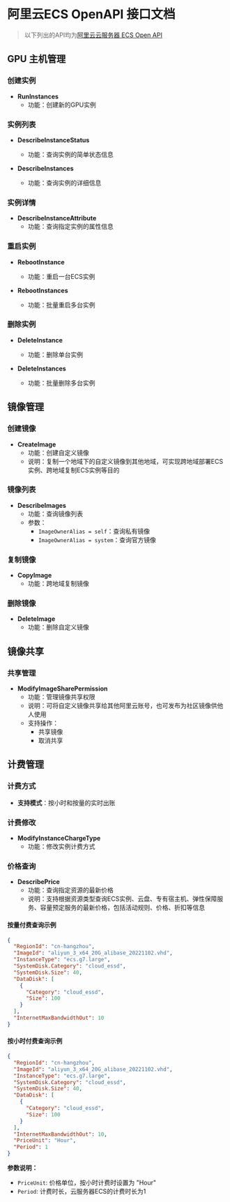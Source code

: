 # 阿里云ECS OpenAPI 接口文档
> 以下列出的API均为[阿里云云服务器 ECS Open API](https://api.aliyun.com/api/Ecs/2014-05-26)
## GPU 主机管理

### 创建实例
- **RunInstances**
  - 功能：创建新的GPU实例
  
### 实例列表
- **DescribeInstanceStatus**
  - 功能：查询实例的简单状态信息
  
- **DescribeInstances** 
  - 功能：查询实例的详细信息

### 实例详情

- **DescribeInstanceAttribute**
  - 功能：查询指定实例的属性信息

### 重启实例
- **RebootInstance**
  - 功能：重启一台ECS实例
  
- **RebootInstances**
  - 功能：批量重启多台实例

### 删除实例
- **DeleteInstance**
  - 功能：删除单台实例
  
- **DeleteInstances**
  - 功能：批量删除多台实例

## 镜像管理

### 创建镜像
- **CreateImage**
  - 功能：创建自定义镜像
  - 说明：复制一个地域下的自定义镜像到其他地域，可实现跨地域部署ECS实例、跨地域复制ECS实例等目的

### 镜像列表
- **DescribeImages**
  - 功能：查询镜像列表
  - 参数：
    - `ImageOwnerAlias = self`：查询私有镜像
    - `ImageOwnerAlias = system`：查询官方镜像

### 复制镜像
- **CopyImage**
  - 功能：跨地域复制镜像

### 删除镜像
- **DeleteImage**
  - 功能：删除自定义镜像

## 镜像共享

### 共享管理
- **ModifyImageSharePermission**
  - 功能：管理镜像共享权限
  - 说明：可将自定义镜像共享给其他阿里云账号，也可发布为社区镜像供他人使用
  - 支持操作：
    - 共享镜像
    - 取消共享

## 计费管理

### 计费方式
- **支持模式**：按小时和按量的实时出账

### 计费修改
- **ModifyInstanceChargeType**
  - 功能：修改实例计费方式

### 价格查询
- **DescribePrice**
  - 功能：查询指定资源的最新价格
  - 说明：支持根据资源类型查询ECS实例、云盘、专有宿主机、弹性保障服务、容量预定服务的最新价格，包括活动规则、价格、折扣等信息

#### 按量付费查询示例
```json
{
  "RegionId": "cn-hangzhou",
  "ImageId": "aliyun_3_x64_20G_alibase_20221102.vhd",
  "InstanceType": "ecs.g7.large",
  "SystemDisk.Category": "cloud_essd",
  "SystemDisk.Size": 40,
  "DataDisk": [
    {
      "Category": "cloud_essd",
      "Size": 100
    }
  ],
  "InternetMaxBandwidthOut": 10
}
```

#### 按小时付费查询示例
```json
{
  "RegionId": "cn-hangzhou",
  "ImageId": "aliyun_3_x64_20G_alibase_20221102.vhd",
  "InstanceType": "ecs.g7.large",
  "SystemDisk.Category": "cloud_essd",
  "SystemDisk.Size": 40,
  "DataDisk": [
    {
      "Category": "cloud_essd",
      "Size": 100
    }
  ],
  "InternetMaxBandwidthOut": 10,
  "PriceUnit": "Hour",
  "Period": 1
}
```

**参数说明：**
- `PriceUnit`: 价格单位，按小时计费时设置为 "Hour"
- `Period`: 计费时长，云服务器ECS的计费时长为1

